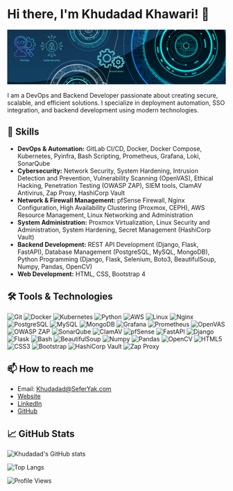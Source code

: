 # Hi there, I'm Khudadad Khawari! 👋
![Profile Banner](./images/banner.png)

I am a DevOps and Backend Developer passionate about creating secure, scalable, and efficient solutions. I specialize in deployment automation, SSO integration, and backend development using modern technologies.

## 🚀 Skills
- **DevOps & Automation:** GitLab CI/CD, Docker, Docker Compose, Kubernetes, Pyinfra, Bash Scripting, Prometheus, Grafana, Loki, SonarQube
- **Cybersecurity:** Network Security, System Hardening, Intrusion Detection and Prevention, Vulnerability Scanning (OpenVAS), Ethical Hacking, Penetration Testing (OWASP ZAP), SIEM tools, ClamAV Antivirus, Zap Proxy, HashiCorp Vault
- **Network & Firewall Management:** pfSense Firewall, Nginx Configuration, High Availability Clustering (Proxmox, CEPH), AWS Resource Management, Linux Networking and Administration
- **System Administration:** Proxmox Virtualization, Linux Security and Administration, System Hardening, Secret Management (HashiCorp Vault)
- **Backend Development:** REST API Development (Django, Flask, FastAPI), Database Management (PostgreSQL, MySQL, MongoDB), Python Programming (Django, Flask, Selenium, Boto3, BeautifulSoup, Numpy, Pandas, OpenCV)
- **Web Development:** HTML, CSS, Bootstrap 4

## 🛠️ Tools & Technologies
![Git](https://img.shields.io/badge/-Git-black?style=flat-square&logo=git)
![Docker](https://img.shields.io/badge/-Docker-black?style=flat-square&logo=docker)
![Kubernetes](https://img.shields.io/badge/-Kubernetes-black?style=flat-square&logo=kubernetes)
![Python](https://img.shields.io/badge/-Python-black?style=flat-square&logo=python)
![AWS](https://img.shields.io/badge/-AWS-black?style=flat-square&logo=amazon-aws)
![Linux](https://img.shields.io/badge/-Linux-black?style=flat-square&logo=linux)
![Nginx](https://img.shields.io/badge/-Nginx-black?style=flat-square&logo=nginx)
![PostgreSQL](https://img.shields.io/badge/-PostgreSQL-black?style=flat-square&logo=postgresql)
![MySQL](https://img.shields.io/badge/-MySQL-black?style=flat-square&logo=mysql)
![MongoDB](https://img.shields.io/badge/-MongoDB-black?style=flat-square&logo=mongodb)
![Grafana](https://img.shields.io/badge/-Grafana-black?style=flat-square&logo=grafana)
![Prometheus](https://img.shields.io/badge/-Prometheus-black?style=flat-square&logo=prometheus)
![OpenVAS](https://img.shields.io/badge/-OpenVAS-black?style=flat-square&logo=openvas)
![OWASP ZAP](https://img.shields.io/badge/-OWASP%20ZAP-black?style=flat-square&logo=owasp)
![SonarQube](https://img.shields.io/badge/-SonarQube-black?style=flat-square&logo=sonarqube)
![ClamAV](https://img.shields.io/badge/-ClamAV-black?style=flat-square&logo=clamav)
![pfSense](https://img.shields.io/badge/-pfSense-black?style=flat-square&logo=pfsense)
![FastAPI](https://img.shields.io/badge/-FastAPI-black?style=flat-square&logo=fastapi)
![Django](https://img.shields.io/badge/-Django-black?style=flat-square&logo=django)
![Flask](https://img.shields.io/badge/-Flask-black?style=flat-square&logo=flask)
![Bash](https://img.shields.io/badge/-Bash-black?style=flat-square&logo=gnu-bash)
![BeautifulSoup](https://img.shields.io/badge/-BeautifulSoup-black?style=flat-square&logo=beautifulsoup)
![Numpy](https://img.shields.io/badge/-Numpy-black?style=flat-square&logo=numpy)
![Pandas](https://img.shields.io/badge/-Pandas-black?style=flat-square&logo=pandas)
![OpenCV](https://img.shields.io/badge/-OpenCV-black?style=flat-square&logo=opencv)
![HTML5](https://img.shields.io/badge/-HTML5-black?style=flat-square&logo=html5)
![CSS3](https://img.shields.io/badge/-CSS3-black?style=flat-square&logo=css3)
![Bootstrap](https://img.shields.io/badge/-Bootstrap-black?style=flat-square&logo=bootstrap)
![HashiCorp Vault](https://img.shields.io/badge/-HashiCorp%20Vault-black?style=flat-square&logo=hashicorp)
![Zap Proxy](https://img.shields.io/badge/-Zap%20Proxy-black?style=flat-square&logo=zap)

## 📫 How to reach me
- Email: Khudadad@SeferYak.com
- [Website](https://khawari.pythonanywhere.com)
- [LinkedIn](https://www.linkedin.com/in/KhudadadKhawari)
- [GitHub](https://github.com/KhudadadKhawari)

## 📈 GitHub Stats
![Khudadad's GitHub stats](https://github-readme-stats.vercel.app/api?username=KhudadadKhawari&show_icons=true&theme=radical)

![Top Langs](https://github-readme-stats.vercel.app/api/top-langs/?username=KhudadadKhawari&layout=compact&theme=radical)

![Profile Views](https://komarev.com/ghpvc/?username=KhudadadKhawari&color=blue)
